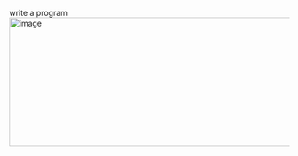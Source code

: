 write a program
<img width="834" height="233" alt="image" src="https://github.com/user-attachments/assets/1a0cbab1-de51-4075-a8d8-bf655c8c7219" />
